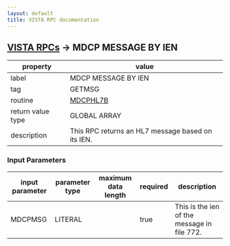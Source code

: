```yaml
---
layout: default
title: VISTA RPC documentation
---
```




## [VISTA RPCs](TableOfContent.md) &#8594; MDCP MESSAGE BY IEN 

 property | value 
--- | --- 
 label | MDCP MESSAGE BY IEN
 tag | GETMSG
 routine | [MDCPHL7B](http://code.osehra.org/dox/Routine_MDCPHL7B_source.html)
 return value type | GLOBAL ARRAY
 description | This RPC returns an HL7 message based on its IEN.

### Input Parameters

| input parameter | parameter type | maximum data length | required | description | 
| --- | --- | --- | --- | --- | 
| MDCPMSG | LITERAL |  | true | This is the ien of the message in file 772. | 